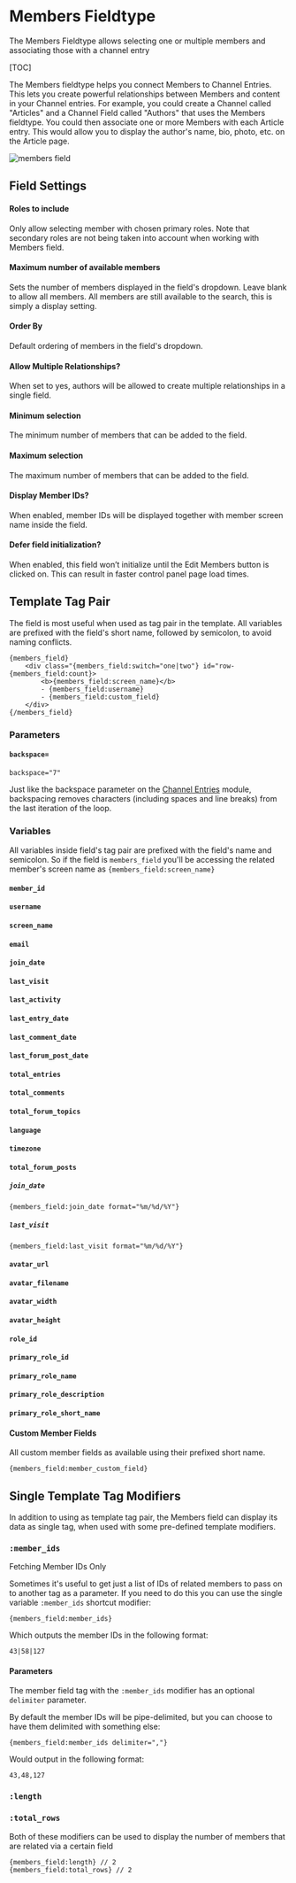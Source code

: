 <!--
    This source file is part of the open source project
    ExpressionEngine User Guide (https://github.com/ExpressionEngine/ExpressionEngine-User-Guide)

    @link      https://expressionengine.com/
    @copyright Copyright (c) 2003-2020, Packet Tide, LLC (https://packettide.com)
    @license   https://expressionengine.com/license Licensed under Apache License, Version 2.0
-->

# Members Fieldtype

The Members Fieldtype allows selecting one or multiple members and associating those with a channel entry

[TOC]

The Members fieldtype helps you connect Members to Channel Entries. This lets you create powerful relationships between Members and content in your Channel entries. For example, you could create a Channel called "Articles" and a Channel Field called "Authors" that uses the Members fieldtype. You could then associate one or more Members with each Article entry. This would allow you to display the author's name, bio, photo, etc. on the Article page.

![members field](_images/field_members.png)

## Field Settings

#### Roles to include

Only allow selecting member with chosen primary roles. Note that secondary roles are not being taken into account when working with Members field.

#### Maximum number of available members

Sets the number of members displayed in the field's dropdown. Leave blank to allow all members.  All members are still available to the search, this is simply a display setting.

#### Order By

Default ordering of members in the field's dropdown.

#### Allow Multiple Relationships?

When set to yes, authors will be allowed to create multiple relationships in a single field.

#### Minimum selection
The minimum number of members that can be added to the field.

#### Maximum selection
The maximum number of members that can be added to the field.

#### Display Member IDs?
When enabled, member IDs will be displayed together with member screen name inside the field.

#### Defer field initialization?
When enabled, this field won’t initialize until the Edit Members button is clicked on. This can result in faster control panel page load times.

## Template Tag Pair

The field is most useful when used as tag pair in the template. All variables are prefixed with the field's short name, followed by semicolon, to avoid naming conflicts.

    {members_field}
        <div class="{members_field:switch="one|two"} id="row-{members_field:count}>
            <b>{members_field:screen_name}</b>
            - {members_field:username}
            - {members_field:custom_field}
        </div>
    {/members_field}

### Parameters

#### `backspace=`

    backspace="7"

Just like the backspace parameter on the [Channel Entries](channels/entries.md) module, backspacing removes characters (including spaces and line breaks) from the last iteration of the loop.

### Variables

All variables inside field's tag pair are prefixed with the field's name and semicolon. So if the field is `members_field` you'll be accessing the related member's screen name as `{members_field:screen_name}`

#### `member_id`

#### `username`

#### `screen_name`

#### `email`

#### `join_date`

#### `last_visit`

#### `last_activity`

#### `last_entry_date`

#### `last_comment_date`

#### `last_forum_post_date`

#### `total_entries`

#### `total_comments`

#### `total_forum_topics`

#### `language`

#### `timezone`

#### `total_forum_posts`

##### `join_date`

    {members_field:join_date format="%m/%d/%Y"}

##### `last_visit`

    {members_field:last_visit format="%m/%d/%Y"}

#### `avatar_url`

#### `avatar_filename`

#### `avatar_width`

#### `avatar_height`

#### `role_id`

#### `primary_role_id`

#### `primary_role_name`

#### `primary_role_description`

#### `primary_role_short_name`

#### Custom Member Fields

All custom member fields as available using their prefixed short name.

    {members_field:member_custom_field}

## Single Template Tag Modifiers

In addition to using as template tag pair, the Members field can display its data as single tag, when used with some pre-defined template modifiers.

### `:member_ids`
Fetching Member IDs Only

Sometimes it's useful to get just a list of IDs of related members to pass on to another tag as a parameter. If you need to do this you can use the single variable `:member_ids` shortcut modifier:

    {members_field:member_ids}

Which outputs the member IDs in the following format:

    43|58|127

#### Parameters

The member field tag with the `:member_ids` modifier has an optional `delimiter` parameter.

By default the member IDs will be pipe-delimited, but you can choose to have them delimited with something else:

    {members_field:member_ids delimiter=","}

Would output in the following format:

    43,48,127

### `:length`
### `:total_rows`

Both of these modifiers can be used to display the number of members that are related via a certain field

    {members_field:length} // 2
    {members_field:total_rows} // 2
